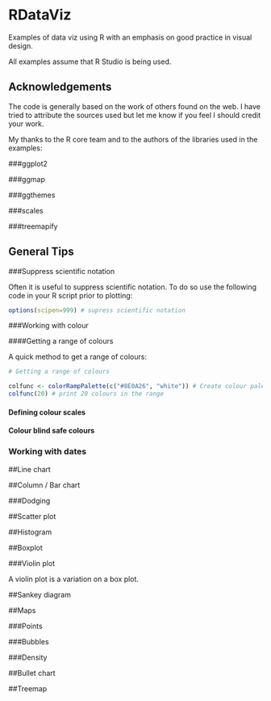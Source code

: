 # RDataViz
Examples of data viz using R with an emphasis on good practice in visual design.

All examples assume that R Studio is being used.

## Acknowledgements

The code is generally based on the work of others found on the web.  I have tried to attribute the sources used but let me know if you feel I should credit your work.

My thanks to the R core team and to the authors of the libraries used in the examples:

###ggplot2

###ggmap

###ggthemes

###scales

###treemapify





## General Tips

###Suppress scientific notation

Often it is useful to suppress scientific notation.  To do so use the following code in your R script prior to plotting:

```r
options(scipen=999) # supress scientific notation
```

###Working with colour

####Getting a range of colours

A quick method to get a range of colours:

```r
# Getting a range of colours

colfunc <- colorRampPalette(c("#8E0A26", "white")) # Create colour palette between two colours
colfunc(20) # print 20 colours in the range
```

#### Defining colour scales



#### Colour blind safe colours



### Working with dates



##Line chart




##Column / Bar chart


###Dodging


##Scatter plot



##Histogram


##Boxplot


###Violin plot

A violin plot is a variation on a box plot.

##Sankey diagram



##Maps

###Points

###Bubbles

###Density



##Bullet chart



##Treemap




